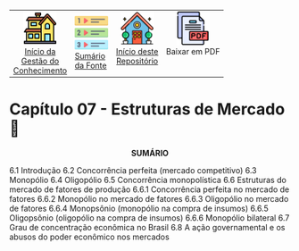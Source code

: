 <table align="right" border="0">
  <tr>
    <td align="center" valign="top">
      <a href="https://github.com/dnlclaudino/gestao-do-conhecimento#readme">
        <img src="https://github.com/dnlclaudino/imagens/blob/master/icones/icone-casa3.png?raw=true" heigh="60" width="60"><br>Início da <br>Gestão do <br>Conhecimento</a>
      </td>
      <td>
        <a href="https://github.com/dnlclaudino/economia/tree/master/livro-VASCONCELOS-GARCIA-2012-fundamentos-de-economia#readme">
        <img src="https://github.com/dnlclaudino/imagens/blob/master/icones/icone-sumario.png?raw=true" heigh="60" width="60"><br>Sumário<br>da Fonte
      </a>
    </td>
    <td align="center" valign="top">
      <a href="https://github.com/dnlclaudino/economia#readme">
        <img src="https://github.com/dnlclaudino/imagens/blob/master/icones/icone-casa2.png?raw=true" heigh="60" width="60"><br>Início deste <br>Repositório
      </a>
    </td>
    <td align="center" valign="top">
        <img src="https://github.com/dnlclaudino/imagens/blob/master/icones-aplicativos/pdf/pdf.png?raw=true" heigh="60" width="60"><br>Baixar em PDF
    </td>
  </tr>
</table><br><br><br><br><br><br><br><br>

# Capítulo 07 - Estruturas de Mercado 📖

<center><b>SUMÁRIO</b></center>


6.1 Introdução
6.2 Concorrência perfeita (mercado competitivo)
6.3 Monopólio
6.4 Oligopólio
6.5 Concorrência monopolística
6.6 Estruturas do mercado de fatores de produção
6.6.1 Concorrência perfeita no mercado de fatores
6.6.2 Monopólio no mercado de fatores
6.6.3 Oligopólio no mercado de fatores
6.6.4 Monopsônio (monopólio na compra de insumos)
6.6.5 Oligopsônio (oligopólio na compra de insumos)
6.6.6 Monopólio bilateral
6.7 Grau de concentração econômica no Brasil
6.8 A ação governamental e os abusos do poder econômico nos mercados
